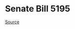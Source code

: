 # Senate Bill 5195

[Source](http://lawfilesext.leg.wa.gov/biennium/2023-24/Pdf/Bills/Senate%20Bills/5195.pdf)
